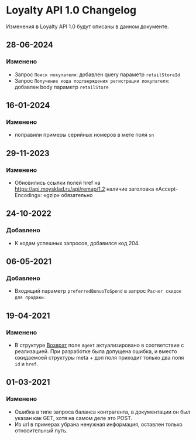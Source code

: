 # Loyalty API 1.0 Changelog
Изменения в Loyalty API 1.0 будут описаны в данном документе.

## 28-06-2024
### Изменено
- Запрос `Поиск покупателя`: добавлен query параметр `retailStoreId`
- Запрос `Получение кода подтверждения регистрации покупателя`: добавлен body параметр `retailStore`

## 16-01-2024
### Изменено
- поправили примеры серийных номеров в мете поля `sn`

## 29-11-2023
### Изменено
- Обновились ссылки полей href на  https://api.moysklad.ru/api/remap/1.2 наличие заголовка «Accept-Encoding»: «gzip» обязательно

## 24-10-2022
### Добавлено
- К кодам успешных запросов, добавился код 204.

## 06-05-2021
### Добавлено
 - Входящий параметр `preferredBonusToSpend` в запрос `Расчет скидок для продажи`.

## 19-04-2021
### Изменено
 - В структуре [Возврат](https://dev.moysklad.ru/doc/api/loyalty/1.0/#sozdanie-wozwrata) поле `Agent` актуализировано в соответствие с реализацией. При разработке была допущена ошибка, и вместо ожидаемоей структуры meta + доп поля приходит только два поля `id` и `href`.

## 01-03-2021
### Изменено
 - Ошибка в типе запроса баланса контрагента, в документации он был указан как GET, хотя на самом деле это POST.
 - Из url в примерах убрана ненужная информация, оставлен только относительный путь.
